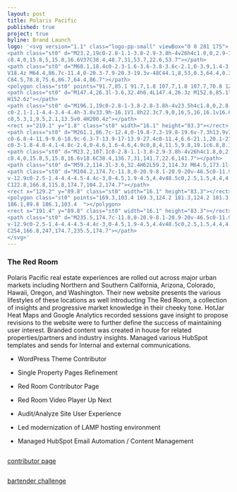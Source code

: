 ```yaml
---
layout: post
title: Polaris Pacific
published: true
project: true
byline: Brand Launch
logo: '<svg version="1.1" class="logo-pp-small" viewBox="0 0 281 175">
<path class="st0" d="M23.2,19c0-2.8-1.1-3.8-2.9-3.8h-4v26h4c1.8,0,2.9-1,2.9-3.6V19z M22.6,53.7h-6.3v31.4H0.2V1.8h22.4
c8.4,0,15.8,5,15.8,16.6V37C38.4,48.7,31,53.7,22.6,53.7"></path>
<path class="st0" d="M68.1,18.4c0-2.3-1.6-3.6-3.8-3.6c-2.1,0-3.9,1.4-3.9,3.6v50c0,2.2,1.8,3.6,3.9,3.6c2.1,0,3.8-1.4,3.8-3.6
V18.4z M64.4,86.7c-11.4,0-20.3-7.9-20.3-19.3v-48C44.1,8,53,0.3,64.4,0.3c11.3,0,20.1,7.8,20.1,19.1v48
C84.5,78.8,75.6,86.7,64.4,86.7"></path>
<polygon class="st0" points="91.7,85.1 91.7,1.8 107.7,1.8 107.7,70.8 124.6,70.8 124.6,85.1 	"></polygon>
<path class="st0" d="M147.4,26.3l-3.6,32.4h6.4L147.4,26.3z M152.6,85.1l-1.1-13.4H142l-1.4,13.4h-14.5l12.1-83.3h18.5l12,83.3
H152.6z"></path>
<path class="st0" d="M196.1,19c0-2.8-1-3.8-2.8-3.8h-4v23.5h4c1.8,0,2.8-1,2.8-3.8V19z M200.4,85.1c-2.5,0-3.9-7.6-3.9-12.9V55.6
c0-2.1-1.1-4.4-3.4-4.4h-3.8v33.9h-16.1V1.8h22.3c7.9,0,16,5,16,16.1v16.6c0,4.1-2.5,7.9-6.6,10.3c4.1,2.2,6.9,6.1,6.9,10.3v16.1
c0,5.3,1,9.5,2.1,13.5v0.4H200.4z"></path>
<rect x="219.1" y="1.8" class="st0" width="16.1" height="83.3"></rect>
<path class="st0" d="M261.1,86.7c-12.4,0-19.8-7.3-19.8-19.6v-7.3h13.9v7.8c0,3.4,1.8,5.6,5.1,5.6c3.3,0,4.9-2,4.9-5.5
c0-6.8-4-11.9-9.6-18.9c-6.3-7-13.9-17-13.9-27.4c0-11.4,6.6-21.1,20.1-21.1c10.8,0,18,7.8,18,19.5V27H266v-8.3
c0-3-1.8-4.8-4.1-4.8c-2.4,0-4.6,1.6-4.6,4.9c0,8,4,11.5,9.8,19.1c6.8,8.1,13.8,16.9,13.8,27.6C280.8,78.8,272.3,86.7,261.1,86.7"></path>
<path class="st0" d="M23.2,107.1c0-2.8-1.1-3.8-2.9-3.8h-4v26h4c1.8,0,2.9-1,2.9-3.6V107.1z M22.6,141.7h-6.3v31.4H0.2V89.8h22.4
c8.4,0,15.8,5,15.8,16.6v18.6C38.4,136.7,31,141.7,22.6,141.7"></path>
<path class="st0" d="M59.2,114.3l-3.6,32.4H62L59.2,114.3z M64.5,173.1l-1.1-13.4h-9.5l-1.4,13.4H38l12.1-83.3h18.5l12,83.3H64.5z"></path>
<path class="st0" d="M104.2,174.7c-11.8,0-20.9-8.1-20.9-20v-46.5c0-11.9,9.1-20,20.9-20c11.5,0,18.5,7.9,18.5,19.3v12.6h-14
v-12.9c0-2.5-1.4-4.4-4.5-4.4c-3,0-4.5,1.9-4.5,4.4v48.5c0,2.5,1.5,4.4,4.5,4.4c3.1,0,4.5-1.9,4.5-4.4v-13h14v12.8
C122.8,166.8,115.8,174.7,104.2,174.7"></path>
<rect x="129.2" y="89.8" class="st0" width="16.1" height="83.3"></rect>
<polygon class="st0" points="169.3,103.4 169.3,124.2 181.3,124.2 181.3,137.8 169.3,137.8 169.3,173.1 153.3,173.1 153.3,89.8 
186.1,89.8 186.1,103.4 	"></polygon>
<rect x="191.4" y="89.8" class="st0" width="16.1" height="83.3"></rect>
<path class="st0" d="M235.5,174.7c-11.8,0-20.9-8.1-20.9-20v-46.5c0-11.9,9.1-20,20.9-20c11.5,0,18.5,7.9,18.5,19.3v12.6h-14
v-12.9c0-2.5-1.4-4.4-4.5-4.4c-3,0-4.5,1.9-4.5,4.4v48.5c0,2.5,1.5,4.4,4.5,4.4c3.1,0,4.5-1.9,4.5-4.4v-13h14v12.8
C254,166.8,247,174.7,235.5,174.7"></path>
</svg>'
---
```


### The Red Room

Polaris Pacific real estate experiences are rolled out across major urban markets including Northern and Southern California, Arizona, Colorado, Hawaii, Oregon, and Washington. Their new website presents the various lifestyles of these locations as well introducting The Red Room, a collection of insights and progressive market knowledge in their cheeky tone. HotJar Heat Maps and Google Analytics recorded sessions gave insight to propose revisions to the website were to further define the success of maintaining user interest. Branded content was created in house for related properties/partners and industry insights. Managed various HubSpot templates and sends for Internal and external communications.

* WordPress Theme Contributor 

* Single Property Pages Refinement

* Red Room Contributor Page

* Red Room Video Player Up Next

* Audit/Analyze Site User Experience

* Led modernization of LAMP hosting environment 

* Managed HubSpot Email Automation / Content Management

<div class="entry__screensnap entry__screensnap--half">
<img src="{{ site.url }}/images/POL-desktop-menuoverlay.min.png" alt="" title=""><img src="{{ site.url }}/images/POL-mobile-property.min.png" alt="" title="">	
</div>

<a class="grad--pol" href="https://polarispacific.com/the-red-room/contributor/?id=592&jt=Vice%20President%20of%20Research" target="_blank">contributor page</a>

<div class="entry__screensnap entry__screensnap--half">
<img src="{{ site.url }}/images/POL-mobile-video-min.png" alt="" title=""><img src="{{ site.url }}/images/POL-desktop-contributor.min.png" alt="" title="">	
</div>

<a class="grad--pol" href="https://polarispacific.com/red-room/bartender-challenge-dtla/" target="_blank">bartender challenge</a>





